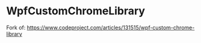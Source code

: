 # WpfCustomChromeLibrary
Fork of: https://www.codeproject.com/articles/131515/wpf-custom-chrome-library
